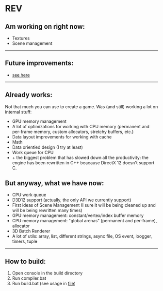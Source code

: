 # REV

## Am working on right now:
* Textures
* Scene management

---

## Future improvements:
* [see here](TODO.txt)

---

## Already works:

Not that much you can use to create a game. Was (and still) working a lot on internal stuff:
* GPU memory management
* A lot of optimizations for working with CPU memory (permanent and per-frame memory, custom allocators, stretchy buffers, etc.)
* Data layout improvements for working with cache
* Math
* Data orientied design (I try at least)
* Work queue for CPU
* \+ the biggest problem that has slowed down all the productivity: the engine has been rewritten in C++ beacause DirectX 12 doesn't support C.

## But anyway, what we have now:
* CPU work queue
* D3D12 support (actually, the only API we currently support)
* First ideas of Scene Management (I sure it will be being cleaned up and will be being rewritten many times)
* GPU memory management: constant/vertex/index buffer memory
* CPU memory management: "global arenas" (permanent and per-frame), allocator
* 3D Batch Renderer
* A lot of utils: array, list, different strings, async file, OS event, loogger, timers, tuple

---

## How to build:
1. Open console in the build directory
2. Run compiler.bat
3. Run build.bat (see usage in [file](build/build.bat))
